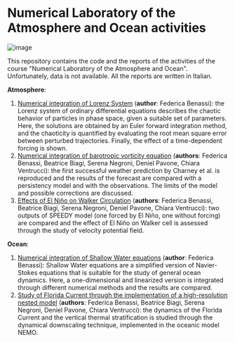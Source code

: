 ﻿# Numerical Laboratory of the Atmosphere and Ocean activities

![image](https://user-images.githubusercontent.com/72738968/219865451-a935e98d-159b-42b3-b6c6-e806d68c42d3.png)

This repository contains the code and the reports of the activities of the course "Numerical Laboratory of the Atmosphere and Ocean". Unfortunately, data is not available. All the reports are written in Italian.

**Atmosphere**:
1. [Numerical integration of Lorenz System](https://github.com/fedebenassi/Numerical-Laboratory-of-the-Atmosphere-and-Ocean/blob/main/Lorenz_System.pdf) (**author**: Federica Benassi): the Lorenz system of ordinary differential equations describes the chaotic behavior of particles in phase space, given a suitable set of parameters. Here, the solutions are obtained by an Euler forward integration method, and the chaoticity is quantified by evaluating the root mean square error between perturbed trajectories. Finally, the effect of a time-dependent forcing is shown.
2. [Numerical integration of barotropic vorticity equation](https://github.com/fedebenassi/Numerical-Laboratory-of-the-Atmosphere-and-Ocean/blob/main/Charney_Forecast.pdf) (**authors**: Federica Benassi, Beatrice Biagi, Serena Negroni, Deniel Pavone, Chiara Ventrucci): the first successful weather prediction by Charney et al. is reproduced and the results of the forecast are compared with a persistency model and with the observations. The limits of the model and possible corrections are discussed. 
3. [Effects of El Niño on Walker Circulation](https://github.com/fedebenassi/Numerical-Laboratory-of-the-Atmosphere-and-Ocean/blob/main/SPEEDY_Simulation.pdf) (**authors**: Federica Benassi, Beatrice Biagi, Serena Negroni, Deniel Pavone, Chiara Ventrucci): two outputs of SPEEDY model (one forced by El Niño, one without forcing) are compared and the effect of El Niño on Walker cell is assessed through the study of velocity potential field.

**Ocean**:
1. [Numerical integration of Shallow Water equations](https://github.com/fedebenassi/Numerical-Laboratory-of-the-Atmosphere-and-Ocean/blob/main/Shallow_Water.pdf) (**author**: Federica Benassi): Shallow Water equations are a simplified version of Navier-Stokes equations that is suitable for the study of general ocean dynamics. Here, a one-dimensional and linearized version is integrated through different numerical methods and the results are compared. 
2. [Study of Florida Current through the implementation of a high-resolution nested model](https://github.com/fedebenassi/Numerical-Laboratory-of-the-Atmosphere-and-Ocean/blob/main/NEMO_Simulation.pdf) (**authors**: Federica Benassi, Beatrice Biagi, Serena Negroni, Deniel Pavone, Chiara Ventrucci): the dynamics of the Florida Current and the vertical thermal stratification is studied through the dynamical downscaling technique, implemented in the oceanic model NEMO.

